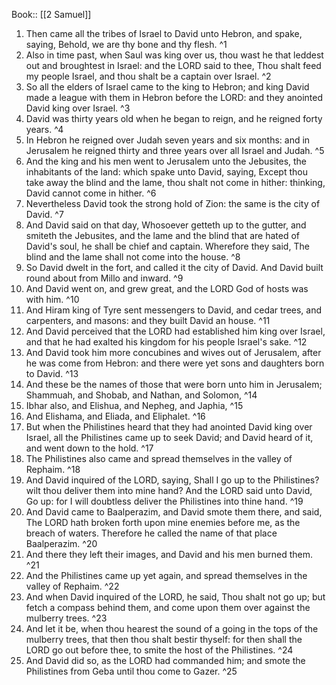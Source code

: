  Book:: [[2 Samuel]]
 1. Then came all the tribes of Israel to David unto Hebron, and spake, saying, Behold, we are thy bone and thy flesh. ^1
 2. Also in time past, when Saul was king over us, thou wast he that leddest out and broughtest in Israel: and the LORD said to thee, Thou shalt feed my people Israel, and thou shalt be a captain over Israel. ^2
 3. So all the elders of Israel came to the king to Hebron; and king David made a league with them in Hebron before the LORD: and they anointed David king over Israel. ^3
 4. David was thirty years old when he began to reign, and he reigned forty years. ^4
 5. In Hebron he reigned over Judah seven years and six months: and in Jerusalem he reigned thirty and three years over all Israel and Judah. ^5
 6. And the king and his men went to Jerusalem unto the Jebusites, the inhabitants of the land: which spake unto David, saying, Except thou take away the blind and the lame, thou shalt not come in hither: thinking, David cannot come in hither. ^6
 7. Nevertheless David took the strong hold of Zion: the same is the city of David. ^7
 8. And David said on that day, Whosoever getteth up to the gutter, and smiteth the Jebusites, and the lame and the blind that are hated of David's soul, he shall be chief and captain. Wherefore they said, The blind and the lame shall not come into the house. ^8
 9. So David dwelt in the fort, and called it the city of David. And David built round about from Millo and inward. ^9
 10. And David went on, and grew great, and the LORD God of hosts was with him. ^10
 11. And Hiram king of Tyre sent messengers to David, and cedar trees, and carpenters, and masons: and they built David an house. ^11
 12. And David perceived that the LORD had established him king over Israel, and that he had exalted his kingdom for his people Israel's sake. ^12
 13. And David took him more concubines and wives out of Jerusalem, after he was come from Hebron: and there were yet sons and daughters born to David. ^13
 14. And these be the names of those that were born unto him in Jerusalem; Shammuah, and Shobab, and Nathan, and Solomon, ^14
 15. Ibhar also, and Elishua, and Nepheg, and Japhia, ^15
 16. And Elishama, and Eliada, and Eliphalet. ^16
 17. But when the Philistines heard that they had anointed David king over Israel, all the Philistines came up to seek David; and David heard of it, and went down to the hold. ^17
 18. The Philistines also came and spread themselves in the valley of Rephaim. ^18
 19. And David inquired of the LORD, saying, Shall I go up to the Philistines? wilt thou deliver them into mine hand? And the LORD said unto David, Go up: for I will doubtless deliver the Philistines into thine hand. ^19
 20. And David came to Baalperazim, and David smote them there, and said, The LORD hath broken forth upon mine enemies before me, as the breach of waters. Therefore he called the name of that place Baalperazim. ^20
 21. And there they left their images, and David and his men burned them. ^21
 22. And the Philistines came up yet again, and spread themselves in the valley of Rephaim. ^22
 23. And when David inquired of the LORD, he said, Thou shalt not go up; but fetch a compass behind them, and come upon them over against the mulberry trees. ^23
 24. And let it be, when thou hearest the sound of a going in the tops of the mulberry trees, that then thou shalt bestir thyself: for then shall the LORD go out before thee, to smite the host of the Philistines. ^24
 25. And David did so, as the LORD had commanded him; and smote the Philistines from Geba until thou come to Gazer. ^25
